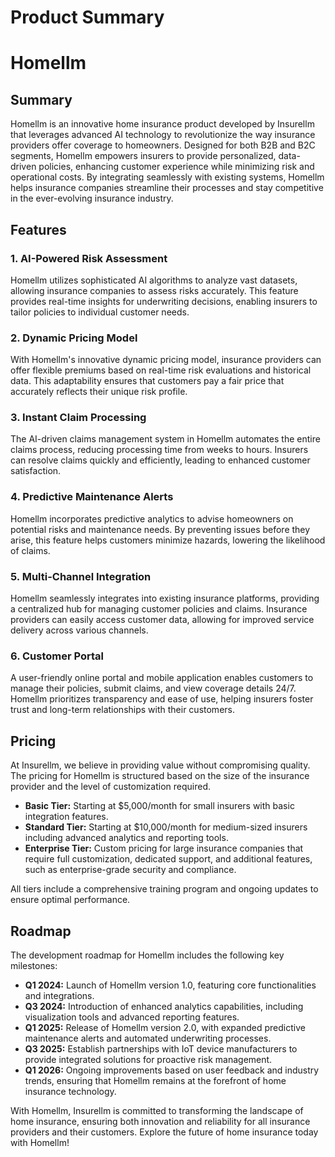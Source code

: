 # Product Summary

# Homellm

## Summary

Homellm is an innovative home insurance product developed by Insurellm that leverages advanced AI technology to revolutionize the way insurance providers offer coverage to homeowners. Designed for both B2B and B2C segments, Homellm empowers insurers to provide personalized, data-driven policies, enhancing customer experience while minimizing risk and operational costs. By integrating seamlessly with existing systems, Homellm helps insurance companies streamline their processes and stay competitive in the ever-evolving insurance industry.

## Features

### 1. AI-Powered Risk Assessment

Homellm utilizes sophisticated AI algorithms to analyze vast datasets, allowing insurance companies to assess risks accurately. This feature provides real-time insights for underwriting decisions, enabling insurers to tailor policies to individual customer needs.

### 2. Dynamic Pricing Model

With Homellm's innovative dynamic pricing model, insurance providers can offer flexible premiums based on real-time risk evaluations and historical data. This adaptability ensures that customers pay a fair price that accurately reflects their unique risk profile.

### 3. Instant Claim Processing

The AI-driven claims management system in Homellm automates the entire claims process, reducing processing time from weeks to hours. Insurers can resolve claims quickly and efficiently, leading to enhanced customer satisfaction.

### 4. Predictive Maintenance Alerts

Homellm incorporates predictive analytics to advise homeowners on potential risks and maintenance needs. By preventing issues before they arise, this feature helps customers minimize hazards, lowering the likelihood of claims.

### 5. Multi-Channel Integration

Homellm seamlessly integrates into existing insurance platforms, providing a centralized hub for managing customer policies and claims. Insurance providers can easily access customer data, allowing for improved service delivery across various channels.

### 6. Customer Portal

A user-friendly online portal and mobile application enables customers to manage their policies, submit claims, and view coverage details 24/7. Homellm prioritizes transparency and ease of use, helping insurers foster trust and long-term relationships with their customers.

## Pricing

At Insurellm, we believe in providing value without compromising quality. The pricing for Homellm is structured based on the size of the insurance provider and the level of customization required.

- **Basic Tier:** Starting at $5,000/month for small insurers with basic integration features.
- **Standard Tier:** Starting at $10,000/month for medium-sized insurers including advanced analytics and reporting tools.
- **Enterprise Tier:** Custom pricing for large insurance companies that require full customization, dedicated support, and additional features, such as enterprise-grade security and compliance.

All tiers include a comprehensive training program and ongoing updates to ensure optimal performance.

## Roadmap

The development roadmap for Homellm includes the following key milestones:

- **Q1 2024:** Launch of Homellm version 1.0, featuring core functionalities and integrations.
- **Q3 2024:** Introduction of enhanced analytics capabilities, including visualization tools and advanced reporting features.
- **Q1 2025:** Release of Homellm version 2.0, with expanded predictive maintenance alerts and automated underwriting processes.
- **Q3 2025:** Establish partnerships with IoT device manufacturers to provide integrated solutions for proactive risk management.
- **Q1 2026:** Ongoing improvements based on user feedback and industry trends, ensuring that Homellm remains at the forefront of home insurance technology.

With Homellm, Insurellm is committed to transforming the landscape of home insurance, ensuring both innovation and reliability for all insurance providers and their customers. Explore the future of home insurance today with Homellm!
